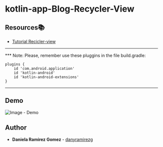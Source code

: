 # kotlin-app-Blog-Recycler-View

## Resources:books:

* [Tutorial Recicler-view](https://www.youtube.com/watch?v=Jo6Mtq7zkkg)
---

*** Note: Please, remember use these pluggins in the file build.gradle:

```
plugins {
    id 'com.android.application'
    id 'kotlin-android'
    id 'kotlin-android-extensions'
}
```
---

## Demo

![Image - Demo](demo-2.gif)

## Author
* **Daniela Ramirez Gomez** - [danyramirezg](https://github.com/danyramirezg)

